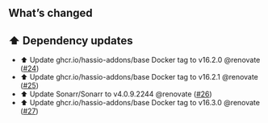 ## What’s changed

## ⬆️ Dependency updates

- ⬆️ Update ghcr.io/hassio-addons/base Docker tag to v16.2.0 @renovate ([#24](https://github.com/hassio-addons/addon-sonarr/pull/24))
- ⬆️ Update ghcr.io/hassio-addons/base Docker tag to v16.2.1 @renovate ([#25](https://github.com/hassio-addons/addon-sonarr/pull/25))
- ⬆️ Update Sonarr/Sonarr to v4.0.9.2244 @renovate ([#26](https://github.com/hassio-addons/addon-sonarr/pull/26))
- ⬆️ Update ghcr.io/hassio-addons/base Docker tag to v16.3.0 @renovate ([#27](https://github.com/hassio-addons/addon-sonarr/pull/27))
